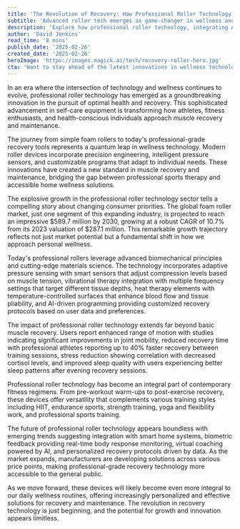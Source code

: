 ```yaml
---
title: 'The Revolution of Recovery: How Professional Roller Technology is Reshaping Modern Wellness'
subtitle: 'Advanced roller tech emerges as game-changer in wellness and recovery'
description: 'Explore how professional roller technology, integrating AI and customizable programs, is transforming personal wellness and athletic recovery. With market growth projected to reach $589.7M by 2030, discover the innovations that are reshaping modern recovery practices.'
author: 'David Jenkins'
read_time: '8 mins'
publish_date: '2025-02-26'
created_date: '2025-02-26'
heroImage: 'https://images.magick.ai/tech/recovery-roller-hero.jpg'
cta: 'Want to stay ahead of the latest innovations in wellness technology? Follow us on LinkedIn for exclusive insights into the future of recovery tech and professional wellness solutions!'
---
```

 
In an era where the intersection of technology and wellness continues to evolve, professional roller technology has emerged as a groundbreaking innovation in the pursuit of optimal health and recovery. This sophisticated advancement in self-care equipment is transforming how athletes, fitness enthusiasts, and health-conscious individuals approach muscle recovery and maintenance.

The journey from simple foam rollers to today's professional-grade recovery tools represents a quantum leap in wellness technology. Modern roller devices incorporate precision engineering, intelligent pressure sensors, and customizable programs that adapt to individual needs. These innovations have created a new standard in muscle recovery and maintenance, bridging the gap between professional sports therapy and accessible home wellness solutions.

The explosive growth in the professional roller technology sector tells a compelling story about changing consumer priorities. The global foam roller market, just one segment of this expanding industry, is projected to reach an impressive $589.7 million by 2030, growing at a robust CAGR of 10.7% from its 2023 valuation of $287.1 million. This remarkable growth trajectory reflects not just market potential but a fundamental shift in how we approach personal wellness.

Today's professional rollers leverage advanced biomechanical principles and cutting-edge materials science. The technology incorporates adaptive pressure sensing with smart sensors that adjust compression levels based on muscle tension, vibrational therapy integration with multiple frequency settings that target different tissue depths, heat therapy elements with temperature-controlled surfaces that enhance blood flow and tissue pliability, and AI-driven programming providing customized recovery protocols based on user data and preferences.

The impact of professional roller technology extends far beyond basic muscle recovery. Users report enhanced range of motion with studies indicating significant improvements in joint mobility, reduced recovery time with professional athletes reporting up to 40% faster recovery between training sessions, stress reduction showing correlation with decreased cortisol levels, and improved sleep quality with users experiencing better sleep patterns after evening recovery sessions.

Professional roller technology has become an integral part of contemporary fitness regimens. From pre-workout warm-ups to post-exercise recovery, these devices offer versatility that complements various training styles including HIIT, endurance sports, strength training, yoga and flexibility work, and professional sports training.

The future of professional roller technology appears boundless with emerging trends suggesting integration with smart home systems, biometric feedback providing real-time body response monitoring, virtual coaching powered by AI, and personalized recovery protocols driven by data. As the market expands, manufacturers are developing solutions across various price points, making professional-grade recovery technology more accessible to the general public.

As we move forward, these devices will likely become even more integral to our daily wellness routines, offering increasingly personalized and effective solutions for recovery and maintenance. The revolution in recovery technology is just beginning, and the potential for growth and innovation appears limitless.